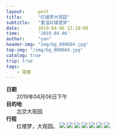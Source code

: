 ```yaml
---
layout:     post
title:      "红楼梦大观园"
subtitle:   "重温红楼遗梦"
date:       2019-04-06 12:10:00
time:       '2019.04.06'
author:     "yan"
header-img: "img/bg_090604.jpg"
top-img: "/img/bg_090604.jpg"
catalog: true
trip: true
tags:
    - 踏春
---
```

**日期**  
&emsp;&emsp;2019年04月06日下午<br>
**目的地**  
&emsp;&emsp;北京大观园<br>
**行程**  
&emsp;&emsp;红楼梦，大观园。
<img src="/img/20190506001.JPG">
<img src="/img/20190506002.JPG">
<img src="/img/20190506003.JPG">
<img src="/img/20190506004.JPG">
<img src="/img/20190506006.JPG">
<img src="/img/20190506007.JPG">
<img src="/img/20190506008.JPG">